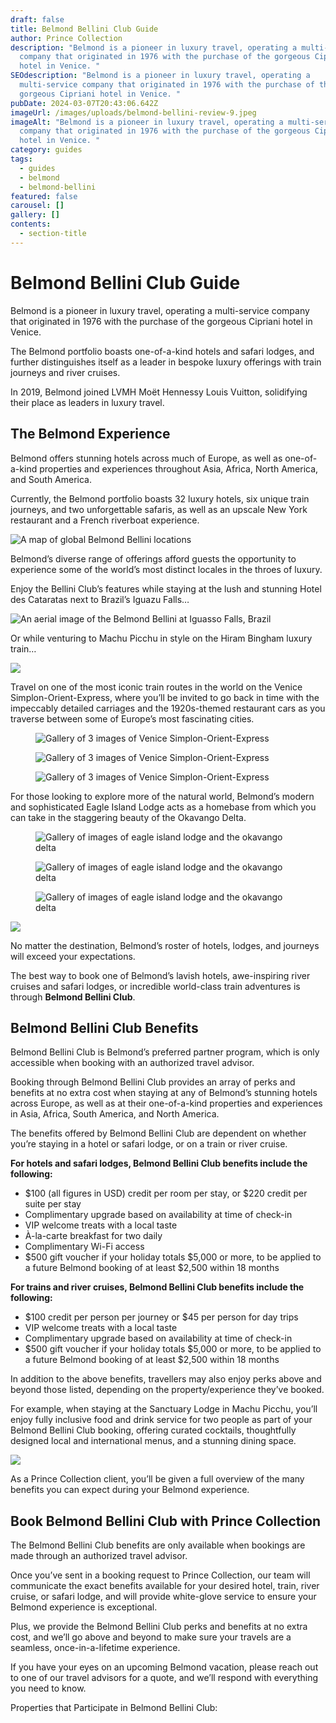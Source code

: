 ```yaml
---
draft: false
title: Belmond Bellini Club Guide
author: Prince Collection
description: "Belmond is a pioneer in luxury travel, operating a multi-service
  company that originated in 1976 with the purchase of the gorgeous Cipriani
  hotel in Venice. "
SEOdescription: "Belmond is a pioneer in luxury travel, operating a
  multi-service company that originated in 1976 with the purchase of the
  gorgeous Cipriani hotel in Venice. "
pubDate: 2024-03-07T20:43:06.642Z
imageUrl: /images/uploads/belmond-bellini-review-9.jpeg
imageAlt: "Belmond is a pioneer in luxury travel, operating a multi-service
  company that originated in 1976 with the purchase of the gorgeous Cipriani
  hotel in Venice. "
category: guides
tags:
  - guides
  - belmond
  - belmond-bellini
featured: false
carousel: []
gallery: []
contents:
  - section-title
---
```

# Belmond Bellini Club Guide

Belmond is a pioneer in luxury travel, operating a multi-service company that originated in 1976 with the purchase of the gorgeous Cipriani hotel in Venice. 

The Belmond portfolio boasts one-of-a-kind hotels and safari lodges, and further distinguishes itself as a leader in bespoke luxury offerings with train journeys and river cruises.

In 2019, Belmond joined LVMH Moët Hennessy Louis Vuitton, solidifying their place as leaders in luxury travel. 

## The Belmond Experience

Belmond offers stunning hotels across much of Europe, as well as one-of-a-kind properties and experiences throughout Asia, Africa, North America, and South America.

Currently, the Belmond portfolio boasts 32 luxury hotels, six unique train journeys, and two unforgettable safaris, as well as an upscale New York restaurant and a French riverboat experience.

![A map of global Belmond Bellini locations](/images/uploads/belmond-bellini-review-1.png "A map of global Belmond Bellini locations")

Belmond’s diverse range of offerings afford guests the opportunity to experience some of the world’s most distinct locales in the throes of luxury.

Enjoy the Bellini Club’s features while staying at the lush and stunning Hotel des Cataratas next to Brazil’s Iguazu Falls… 

![An aerial image of the Belmond Bellini at Iguasso Falls, Brazil](/images/uploads/belmond-bellini-review-2.png)

Or while venturing to Machu Picchu in style on the Hiram Bingham luxury train…

![](/images/uploads/belmond-bellini-review-3.jpeg)

Travel on one of the most iconic train routes in the world on the Venice Simplon-Orient-Express, where you’ll be invited to go back in time with the impeccably detailed carriages and the 1920s-themed restaurant cars as you traverse between some of Europe’s most fascinating cities.

<div class="row row-cols-1 row-cols-lg-3 g-3 py-3 px-0">
  <div class="col">
    <figure>
        <img alt="Gallery of 3 images of Venice Simplon-Orient-Express" class="grid-image" src="/images/uploads/belmond-bellini-review-4.jpg" />
       <!-- <figcaption>Fig.1 - The Venice Simplon-Orient-Express</figcaption>-->
    </figure>
  </div>
  <div class="col">
    <figure>
        <img alt="Gallery of 3 images of Venice Simplon-Orient-Express" class="grid-image" src="/images/uploads/belmond-bellini-review-5.jpg" />
        <!--<figcaption>Fig.2 - The Venice Simplon-Orient-Express</figcaption>-->
    </figure>
  </div>
  <div class="col">
    <figure>
        <img alt="Gallery of 3 images of Venice Simplon-Orient-Express" class="grid-image" src="/images/uploads/belmond-bellini-review-6.jpg" />
        <!--<figcaption>Fig.3 - The Venice Simplon-Orient-Express</figcaption>-->
      </figure>
  </div>
</div>

For those looking to explore more of the natural world, Belmond’s modern and sophisticated Eagle Island Lodge acts as a homebase from which you can take in the staggering beauty of the Okavango Delta.

<div class="row row-cols-1 row-cols-lg-3 g-3 py-3 px-0">
  <div class="col">
    <figure>
        <img alt="Gallery of images of eagle island lodge and the okavango delta" class="grid-image" src="/images/uploads/belmond-bellini-review-7.jpeg" />
    </figure>
  </div>
  <div class="col">
    <figure>
        <img alt="Gallery of images of eagle island lodge and the okavango delta" class="grid-image" src="/images/uploads/belmond-bellini-review-8.jpeg" />
    </figure>
  </div>
  <div class="col">
    <figure>
        <img alt="Gallery of images of eagle island lodge and the okavango delta" class="grid-image" src="/images/uploads/belmond-bellini-review-9.jpeg" />
      </figure>
  </div>
</div>

![](/images/uploads/belmond-bellini-review-10.jpeg)

No matter the destination, Belmond’s roster of hotels, lodges, and journeys will exceed your expectations.

The best way to book one of Belmond’s lavish hotels, awe-inspiring river cruises and safari lodges, or incredible world-class train adventures is through **Belmond Bellini Club**.

## Belmond Bellini Club Benefits

Belmond Bellini Club is Belmond’s preferred partner program, which is only accessible when booking with an authorized travel advisor.

Booking through Belmond Bellini Club provides an array of perks and benefits at no extra cost when staying at any of Belmond’s stunning hotels across Europe, as well as at their one-of-a-kind properties and experiences in Asia, Africa, South America, and North America.

The benefits offered by Belmond Bellini Club are dependent on whether you’re staying in a hotel or safari lodge, or on a train or river cruise.

**For hotels and safari lodges, Belmond Bellini Club benefits include the following:**

* $100 (all figures in USD) credit per room per stay, or $220 credit per suite per stay
* Complimentary upgrade based on availability at time of check-in
* VIP welcome treats with a local taste
* À-la-carte breakfast for two daily
* Complimentary Wi-Fi access
* $500 gift voucher if your holiday totals $5,000 or more, to be applied to a future Belmond booking of at least $2,500 within 18 months

**For trains and river cruises, Belmond Bellini Club benefits include the following:**

* $100 credit per person per journey or $45 per person for day trips
* VIP welcome treats with a local taste
* Complimentary upgrade based on availability at time of check-in
* $500 gift voucher if your holiday totals $5,000 or more, to be applied to a future Belmond booking of at least $2,500 within 18 months

In addition to the above benefits, travellers may also enjoy perks above and beyond those listed, depending on the property/experience they’ve booked.

For example, when staying at the Sanctuary Lodge in Machu Picchu, you’ll enjoy fully inclusive food and drink service for two people as part of your Belmond Bellini Club booking, offering curated cocktails, thoughtfully designed local and international menus, and a stunning dining space.

![](/images/uploads/belmond-bellini-review-11.jpeg)

As a Prince Collection client, you’ll be given a full overview of the many benefits you can expect during your Belmond experience.

## Book Belmond Bellini Club with Prince Collection

The Belmond Bellini Club benefits are only available when bookings are made through an authorized travel advisor.

Once you’ve sent in a booking request to Prince Collection, our team will communicate the exact benefits available for your desired hotel, train, river cruise, or safari lodge, and will provide white-glove service to ensure your Belmond experience is exceptional.

Plus, we provide the Belmond Bellini Club perks and benefits at no extra cost, and we’ll go above and beyond to make sure your travels are a seamless, once-in-a-lifetime experience.

If you have your eyes on an upcoming Belmond vacation, please reach out to one of our travel advisors for a quote, and we’ll respond with everything you need to know.

Properties that Participate in Belmond Bellini Club:
